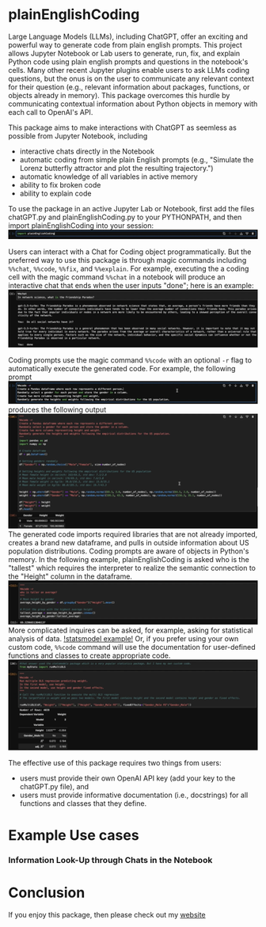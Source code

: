 # plainEnglishCoding

Large Language Models (LLMs), including ChatGPT, offer an exciting and powerful way to generate code from plain english prompts.
This project allows Jupyter Notebook or Lab users to generate, run, fix, and explain Python code using plain english prompts and questions in the notebook's cells.
Many other recent Jupyter plugins enable users to ask LLMs coding questions, but the onus is on the user to communicate any relevant context for their question (e.g., relevant information about packages, functions, or objects already in memory).
This package overcomes this hurdle by communicating contextual information about Python objects in memory with each call to OpenAI's API.

This package aims to make interactions with ChatGPT as seemless as possible from Jupyter Notebook, including
- interactive chats directly in the Notebook
- automatic coding from simple plain English prompts (e.g., "Simulate the Lorenz butterfly attractor and plot the resulting trajectory.") 
- automatic knowledge of all variables in active memory
- ability to fix broken code
- ability to explain code

To use the package in an active Jupyter Lab or Notebook, first add the files chatGPT.py and plainEnglishCoding.py to your PYTHONPATH, and then import plainEnglishCoding into your session:
![import examp;ge!](images/importScreenShot.png "Import screenshot")

Users can interact with a Chat for Coding object programmatically.
But the preferred way to use this package is through magic commands including `%%chat`, `%%code`, `%%fix`, and `%%explain`.
For example, executing the a coding cell with the magic command `%%chat` in a notebook will produce an interactive chat that ends when the user inputs "done"; here is an example:
![chat example!](/images/chatScreenShot.png "Interactive Chat in the Notebook")

Coding prompts use the magic command `%%code` with an optional `-r` flag to automatically execute the generated code.
For example, the following prompt
![code prompt!](/images/codePromptScreenShot.png "Code prompt screenshot")
produces the following output
![code result!](/images/codeResultScreenShot.png "Code result screenshot")
The generated code imports required libraries that are not already imported, creates a brand new dataframe, and pulls in outside information about US population distributions.
Coding prompts are aware of objects in Python's memory.
In the following example, plainEnglishCoding is asked who is the "tallest" which requires the interpreter to realize the semantic connection to the "Height" column in the dataframe.
![object in memory!](/images/objectsInMemoryExampleScreenShot.png "Objects in memory example")
More complicated inquires can be asked, for example, asking for statistical analysis of data.
[!statsmodel example!](/images/statsmodelScreenShot.png "Statsmodel screenshot")
Or, if you prefer using your own custom code, `%%code` command will use the documentation for user-defined functions and classes to create appropriate code.
![multiOLS!](/images/customMultiOlsScreenShot.png "Custom OLS screenshot")

The effective use of this package requires two things from users:
- users must provide their own OpenAI API key (add your key to the chatGPT.py file), and
- users must provide informative documentation (i.e., docstrings) for all functions and classes that they define.

# Example Use cases
### Information Look-Up through Chats in the Notebook

# Conclusion

If you enjoy this package, then please check out my [website](https://sites.pitt.edu/~mrfrank/)
